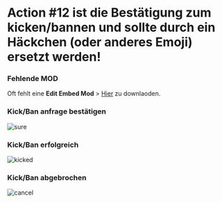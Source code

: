 **Action #12 ist die Bestätigung zum kicken/bannen und sollte durch ein Häckchen (oder anderes Emoji) ersetzt werden!**
=============
### Fehlende MOD
Oft fehlt eine **Edit Embed Mod** > [Hier](https://cdn.discordapp.com/attachments/489078176476037120/697128637018669177/edit_embed_MOD.js) zu downlaoden.

### Kick/Ban anfrage bestätigen
![sure](https://cdn.discordapp.com/attachments/490262261345157132/697119272215904397/Discord_T5guw77TkO.png)

### Kick/Ban erfolgreich
![kicked](https://moon.is-inside.me/EEC5fhig.png)

### Kick/Ban abgebrochen
![cancel](https://moon.is-inside.me/9SQw3U10.png)

